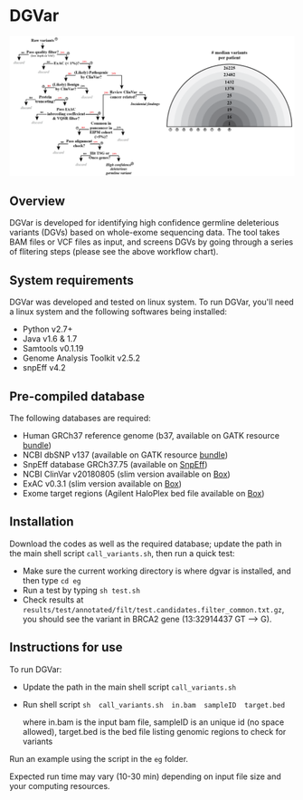 # DGVar

![workflow](eg/workflow.png)

## Overview
DGVar is developed for identifying high confidence germline deleterious variants (DGVs) based on whole-exome sequencing data. The tool takes BAM files or VCF files as input, and screens DGVs by going through a series of flitering steps (please see the above workflow chart). 

## System requirements
DGVar was developed and tested on linux system. To run DGVar, you'll need a linux system and the following softwares being installed:
- Python v2.7+
- Java v1.6 & 1.7
- Samtools v0.1.19
- Genome Analysis Toolkit v2.5.2
- snpEff v4.2

## Pre-compiled database
The following databases are required:
- Human GRCh37 reference genome (b37, available on GATK resource [bundle](https://software.broadinstitute.org/gatk/download/bundle))
- NCBI dbSNP v137 (available on GATK resource [bundle](https://software.broadinstitute.org/gatk/download/bundle))
- SnpEff database GRCh37.75 (available on [SnpEff](http://snpeff.sourceforge.net/download.html#databases))
- NCBI ClinVar v20180805 (slim version available on [Box](https://wcm.box.com/s/nzzhudb6371cwuv1w2omtp84ripsfnsr))
- ExAC v0.3.1 (slim version available on [Box](https://wcm.box.com/s/8t01e5eb3vf3f1idpg7zwq71ypos8qgz))
- Exome target regions (Agilent HaloPlex bed file available on [Box](https://wcm.box.com/s/4bkw0f2rn858re30hq85lwgxxk33mes3))

## Installation
Download the codes as well as the required database; update the path in the main shell script `call_variants.sh`, then run a quick test:
- Make sure the current working directory is where dgvar is installed, and then type `cd eg`
- Run a test by typing `sh test.sh`
- Check results at `results/test/annotated/filt/test.candidates.filter_common.txt.gz`, you should see the variant in BRCA2 gene (13:32914437 GT --> G).

## Instructions for use
To run DGVar:
- Update the path in the main shell script `call_variants.sh`
- Run shell script `sh  call_variants.sh  in.bam  sampleID  target.bed`

  where in.bam is the input bam file, sampleID is an unique id (no space allowed), target.bed is the bed file listing genomic regions to check for variants

Run an example using the script in the `eg` folder.

Expected run time may vary (10-30 min) depending on input file size and your computing resources.


